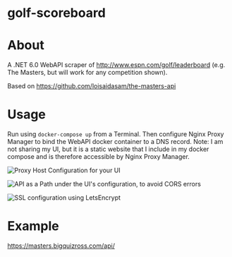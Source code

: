 # golf-scoreboard

# About
A .NET 6.0 WebAPI scraper of http://www.espn.com/golf/leaderboard (e.g. The Masters, but will work for any competition shown).

Based on https://github.com/loisaidasam/the-masters-api

# Usage
Run using `docker-compose up` from a Terminal. Then configure Nginx Proxy Manager to bind the WebAPI docker container to a DNS record.
Note: I am not sharing my UI, but it is a static website that I include in my docker compose and is therefore accessible by Nginx Proxy Manager.

![Proxy Host Configuration for your UI](https://user-images.githubusercontent.com/5255084/162196260-47fe4eb2-5e56-45f7-ac35-252b8f0f2cef.png)

![API as a Path under the UI's configuration, to avoid CORS errors](https://user-images.githubusercontent.com/5255084/162196263-93607daa-3494-41a7-a2b5-8e700bcfbbda.png)

![SSL configuration using LetsEncrypt](https://user-images.githubusercontent.com/5255084/162196267-2964821b-a070-4ed6-8672-944aca7d2d54.png)

# Example
https://masters.bigquizross.com/api/
